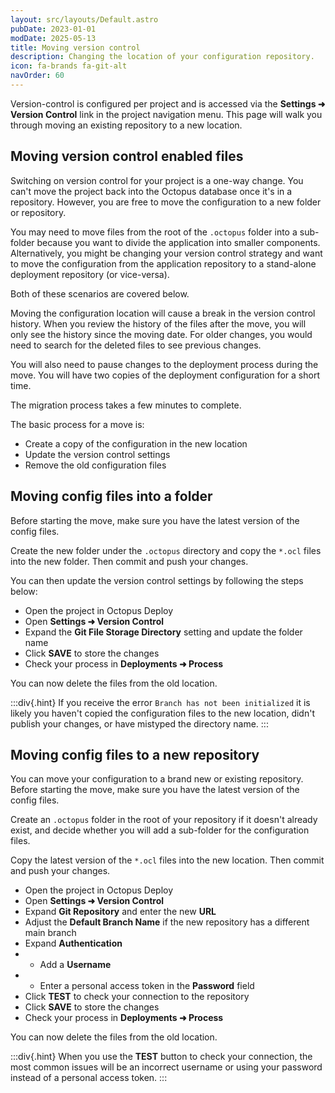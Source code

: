 ```yaml
---
layout: src/layouts/Default.astro
pubDate: 2023-01-01
modDate: 2025-05-13
title: Moving version control
description: Changing the location of your configuration repository.
icon: fa-brands fa-git-alt 
navOrder: 60
---
```


Version-control is configured per project and is accessed via the **Settings ➜ Version Control** link in the project navigation menu. This page will walk you through moving an existing repository to a new location.

## Moving version control enabled files

Switching on version control for your project is a one-way change. You can't move the project back into the Octopus database once it's in a repository. However, you are free to move the configuration to a new folder or repository.

You may need to move files from the root of the `.octopus` folder into a sub-folder because you want to divide the application into smaller components. Alternatively, you might be changing your version control strategy and want to move the configuration from the application repository to a stand-alone deployment repository (or vice-versa).

Both of these scenarios are covered below.

Moving the configuration location will cause a break in the version control history. When you review the history of the files after the move, you will only see the history since the moving date. For older changes, you would need to search for the deleted files to see previous changes.

You will also need to pause changes to the deployment process during the move. You will have two copies of the deployment configuration for a short time.

The migration process takes a few minutes to complete.

The basic process for a move is:

- Create a copy of the configuration in the new location
- Update the version control settings
- Remove the old configuration files

## Moving config files into a folder

Before starting the move, make sure you have the latest version of the config files.

Create the new folder under the `.octopus` directory and copy the `*.ocl` files into the new folder. Then commit and push your changes.

You can then update the version control settings by following the steps below:

- Open the project in Octopus Deploy
- Open **Settings ➜ Version Control**
- Expand the **Git File Storage Directory** setting and update the folder name
- Click **SAVE** to store the changes
- Check your process in **Deployments ➜ Process**

You can now delete the files from the old location.

:::div{.hint}
If you receive the error `Branch has not been initialized` it is likely you haven't copied the configuration files to the new location, didn't publish your changes, or have mistyped the directory name.
:::

## Moving config files to a new repository

You can move your configuration to a brand new or existing repository. Before starting the move, make sure you have the latest version of the config files.

Create an `.octopus` folder in the root of your repository if it doesn't already exist, and decide whether you will add a sub-folder for the configuration files.

Copy the latest version of the `*.ocl` files into the new location. Then commit and push your changes.

- Open the project in Octopus Deploy
- Open **Settings ➜ Version Control**
- Expand **Git Repository** and enter the new **URL**
- Adjust the **Default Branch Name** if the new repository has a different main branch
- Expand **Authentication**
- - Add a **Username**
- - Enter a personal access token in the **Password** field
- Click **TEST** to check your connection to the repository
- Click **SAVE** to store the changes
- Check your process in **Deployments ➜ Process**

You can now delete the files from the old location.

:::div{.hint}
When you use the **TEST** button to check your connection, the most common issues will be an incorrect username or using your password instead of a personal access token.
:::